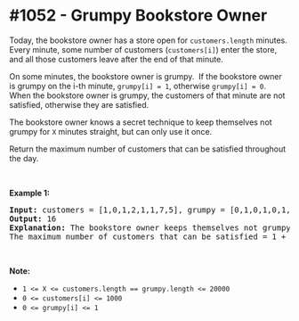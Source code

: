 # \#1052 - Grumpy Bookstore Owner
<p>Today, the bookstore owner has a store open for <code>customers.length</code> minutes.&nbsp; Every minute, some number of customers (<code>customers[i]</code>) enter the store, and all those customers leave after the end of that minute.</p>

<p>On some minutes, the bookstore owner is grumpy.&nbsp; If the bookstore owner is grumpy on the i-th minute, <code>grumpy[i] = 1</code>, otherwise <code>grumpy[i] = 0</code>.&nbsp; When the bookstore owner is grumpy, the customers of that minute are not satisfied, otherwise they are satisfied.</p>

<p>The bookstore owner knows a secret technique to keep themselves&nbsp;not grumpy for <code>X</code>&nbsp;minutes straight, but can only use it once.</p>

<p>Return the maximum number of customers that can be satisfied throughout the day.</p>

<p>&nbsp;</p>

<p><strong>Example 1:</strong></p>

<pre>
<strong>Input: </strong>customers = [1,0,1,2,1,1,7,5], grumpy = [0,1,0,1,0,1,0,1], X = 3
<strong>Output: </strong>16
<strong>Explanation:</strong>&nbsp;The bookstore owner keeps themselves&nbsp;not grumpy for the last 3 minutes. 
The maximum number of customers that can be satisfied = 1 + 1 + 1 + 1 + 7 + 5 = 16.
</pre>

<p>&nbsp;</p>

<p><strong>Note:</strong></p>

<ul>
	<li><code>1 &lt;= X &lt;=&nbsp;customers.length ==&nbsp;grumpy.length &lt;= 20000</code></li>
	<li><code>0 &lt;=&nbsp;customers[i] &lt;= 1000</code></li>
	<li><code>0 &lt;=&nbsp;grumpy[i] &lt;= 1</code></li>
</ul>